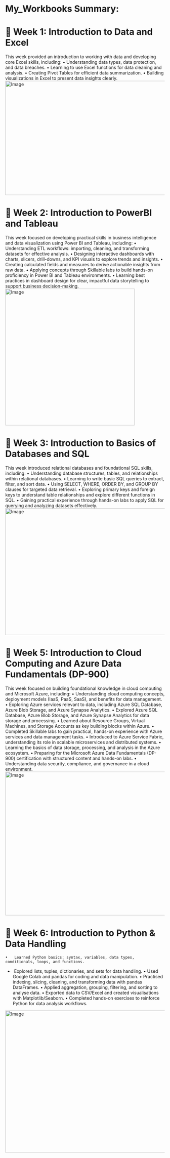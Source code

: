 # My_Workbooks Summary:
# 📘 Week 1: Introduction to Data and Excel
This week provided an introduction to working with data and developing core Excel skills, including:
	•	Understanding data types, data protection, and data breaches.
	•	Learning to use Excel functions for data cleaning and analysis.
	•	Creating Pivot Tables for efficient data summarization.
	•	Building visualizations in Excel to present data insights clearly.
<img width="706" height="361" alt="Image" src="https://github.com/user-attachments/assets/f424eb81-bad7-4bd0-8439-ff8f3b2eedd1" />

# 📘 Week 2: Introduction to PowerBI and Tableau
This week focused on developing practical skills in business intelligence and data visualization using Power BI and Tableau, including:
	•	Understanding ETL workflows: importing, cleaning, and transforming datasets for effective analysis.
	•	Designing interactive dashboards with charts, slicers, drill-downs, and KPI visuals to explore trends and insights.
	•	Creating calculated fields and measures to derive actionable insights from raw data.
	•	Applying concepts through Skillable labs to build hands-on proficiency in Power BI and Tableau environments.
	•	Learning best practices in dashboard design for clear, impactful data storytelling to support business decision-making.
 <img width="409" height="432" alt="Image" src="https://github.com/user-attachments/assets/7ab0c133-25f9-44d1-ad92-9a6546b0e441" />

# 📘 Week 3: Introduction to Basics of Databases and SQL
This week introduced relational databases and foundational SQL skills, including:
	•	Understanding database structures, tables, and relationships within relational databases.
	•	Learning to write basic SQL queries to extract, filter, and sort data.
	•	Using SELECT, WHERE, ORDER BY, and GROUP BY clauses for targeted data retrieval.
	•	Exploring primary keys and foreign keys to understand table relationships and explore different functions in SQL.
	•	Gaining practical experience through hands-on labs to apply SQL for querying and analyzing datasets effectively.
 <img width="596" height="401" alt="Image" src="https://github.com/user-attachments/assets/b3f0db5a-89f0-485a-991b-fa59ae00d2cf" />

# 📘 Week 5: Introduction to Cloud Computing and Azure Data Fundamentals (DP-900)
This week focused on building foundational knowledge in cloud computing and Microsoft Azure, including:
	•	Understanding cloud computing concepts, deployment models (IaaS, PaaS, SaaS), and benefits for data management.
	•	Exploring Azure services relevant to data, including Azure SQL Database, Azure Blob Storage, and Azure Synapse Analytics.
  •	Explored Azure SQL Database, Azure Blob Storage, and Azure Synapse Analytics for data storage and processing.
	•	Learned about Resource Groups, Virtual Machines, and Storage Accounts as key building blocks within Azure.
	•	Completed Skillable labs to gain practical, hands-on experience with Azure services and data management tasks.
	•	Introduced to Azure Service Fabric, understanding its role in scalable microservices and distributed systems.
	•	Learning the basics of data storage, processing, and analysis in the Azure ecosystem.
	•	Preparing for the Microsoft Azure Data Fundamentals (DP-900) certification with structured content and hands-on labs.
	•	Understanding data security, compliance, and governance in a cloud environment.
 <img width="741" height="454" alt="Image" src="https://github.com/user-attachments/assets/37a28e4b-20d7-439c-a18d-61d591f50fd9" />

 # 📘 Week 6: Introduction to Python & Data Handling
	•	Learned Python basics: syntax, variables, data types, conditionals, loops, and functions.
* ⁠	Explored lists, tuples, dictionaries, and sets for data handling.
	•	Used Google Colab and pandas for coding and data manipulation.
	•	Practised indexing, slicing, cleaning, and transforming data with pandas DataFrames.
	•	Applied aggregation, grouping, filtering, and sorting to analyse data.
	•	Exported data to CSV/Excel and created visualisations with Matplotlib/Seaborn.
	•	Completed hands-on exercises to reinforce Python for data analysis workflows.
<img width="640" height="449" alt="Image" src="https://github.com/user-attachments/assets/7b222a85-a4e1-4723-b166-0fb426dfbd5c" />

 
 
 
 
